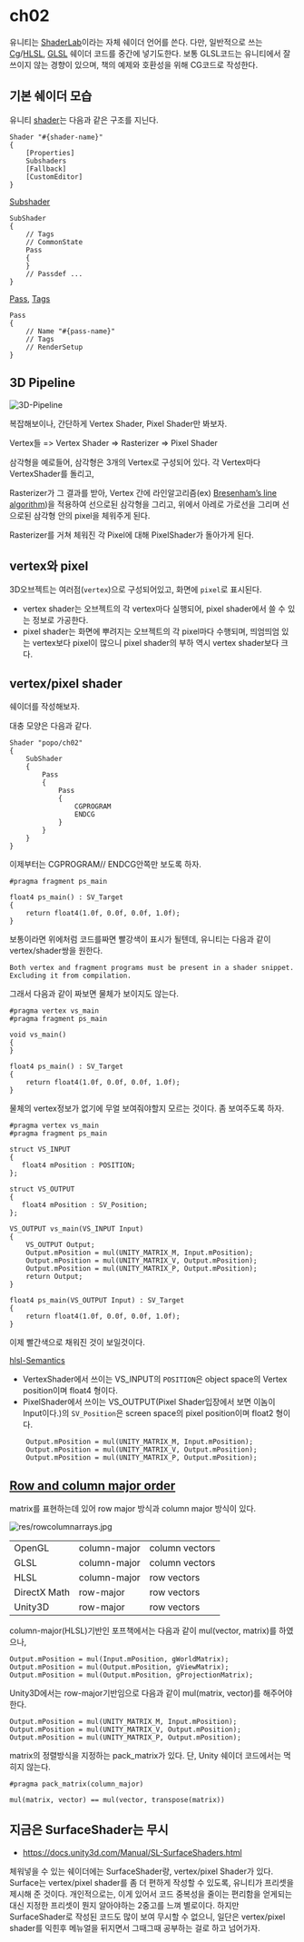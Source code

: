 # ch02

유니티는 [ShaderLab][unity: SL-Shader]이라는 자체 쉐이더 언어를 쓴다.
다만, 일반적으로 쓰는 [Cg]/[HLSL], [GLSL] 쉐이더 코드를 중간에 넣기도한다.
보통 GLSL코드는 유니티에서 잘 쓰이지 않는 경향이 있으며, 책의 예제와 호환성을 위해 CG코드로 작성한다.

## 기본 쉐이더 모습

유니티 [shader][unity: SL-Shader]는 다음과 같은 구조를 지닌다.

``` shader
Shader "#{shader-name}"
{
    [Properties]
    Subshaders
    [Fallback]
    [CustomEditor]
}
```

[Subshader][unity: SL-Subshader]

``` shader
SubShader
{
    // Tags
    // CommonState
    Pass
    {
    }
    // Passdef ...
}
```

[Pass][unity: SL-Pass], [Tags][unity: SL-PassTags]

``` shader
Pass
{
    // Name "#{pass-name}"
    // Tags
    // RenderSetup
}
```

## 3D Pipeline

![3D-Pipeline](https://upload.wikimedia.org/wikipedia/commons/5/54/3D-Pipeline.png)

복잡해보이나, 간단하게 Vertex Shader, Pixel Shader만 봐보자.

Vertex들 => Vertex Shader => Rasterizer => Pixel Shader

삼각형을 예로들어, 삼각형은 3개의 Vertex로 구성되어 있다. 각 Vertex마다 VertexShader를 돌리고,

Rasterizer가 그 결과를 받아, Vertex 간에 라인알고리즘(ex) [Bresenham’s line algorithm](https://en.wikipedia.org/wiki/Bresenham%27s_line_algorithm))을 적용하여 선으로된 삼각형을 그리고, 위에서 아레로 가로선을 그리며 선으로된 삼각형 안의 pixel을 체워주게 된다.

Rasterizer를 거쳐 체워진 각 Pixel에 대해 PixelShader가 돌아가게 된다.

## vertex와 pixel

3D오브젝트는 여러점(`vertex`)으로 구성되어있고, 화면에 `pixel`로 표시된다.

* vertex shader는 오브젝트의 각 vertex마다 실행되어, pixel shader에서 쓸 수 있는 정보로 가공한다.
* pixel shader는 화면에 뿌려지는 오브젝트의 각 pixel마다 수행되며, 띄엄띄엄 있는 vertex보다 pixel이 많으니 pixel shader의 부하 역시 vertex shader보다 크다.

## vertex/pixel shader

쉐이더를 작성해보자.

대충 모양은 다음과 같다.

``` shader
Shader "popo/ch02"
{
    SubShader
    {
        Pass
        {
            Pass
            {
                CGPROGRAM
                ENDCG
            }
        }
    }
}
```

이제부터는 CGPROGRAM// ENDCG안쪽만 보도록 하자.

``` shader
#pragma fragment ps_main

float4 ps_main() : SV_Target
{
    return float4(1.0f, 0.0f, 0.0f, 1.0f);
}
```

보통이라면 위에처럼 코드를짜면 빨강색이 표시가 될텐데, 유니티는 다음과 같이 vertex/shader쌍을 원한다.

``` ref
Both vertex and fragment programs must be present in a shader snippet. Excluding it from compilation.
```

그래서 다음과 같이 짜보면 물체가 보이지도 않는다.

``` cg
#pragma vertex vs_main
#pragma fragment ps_main

void vs_main()
{
}

float4 ps_main() : SV_Target
{
    return float4(1.0f, 0.0f, 0.0f, 1.0f);
}
```

물체의 vertex정보가 없기에 무얼 보여줘야할지 모르는 것이다. 좀 보여주도록 하자.

``` shader
#pragma vertex vs_main
#pragma fragment ps_main

struct VS_INPUT
{
   float4 mPosition : POSITION;
};

struct VS_OUTPUT
{
   float4 mPosition : SV_Position;
};

VS_OUTPUT vs_main(VS_INPUT Input)
{
    VS_OUTPUT Output;
    Output.mPosition = mul(UNITY_MATRIX_M, Input.mPosition);
    Output.mPosition = mul(UNITY_MATRIX_V, Output.mPosition);
    Output.mPosition = mul(UNITY_MATRIX_P, Output.mPosition);
    return Output;
}

float4 ps_main(VS_OUTPUT Input) : SV_Target
{
    return float4(1.0f, 0.0f, 0.0f, 1.0f);
}
```

이제 빨간색으로 채워진 것이 보일것이다.

[hlsl-Semantics](https://msdn.microsoft.com/en-us/library/windows/desktop/bb509647)

* VertexShader에서 쓰이는 VS_INPUT의 `POSITION`은 object space의 Vertex position이며 float4 형이다.
* PixelShader에서 쓰이는 VS_OUTPUT(Pixel Shader입장에서 보면 이놈이 Input이다.)의 `SV_Position`은 screen space의 pixel position이며 float2 형이다.

``` shader
    Output.mPosition = mul(UNITY_MATRIX_M, Input.mPosition);
    Output.mPosition = mul(UNITY_MATRIX_V, Output.mPosition);
    Output.mPosition = mul(UNITY_MATRIX_P, Output.mPosition);
```

## [Row and column major order](https://en.wikipedia.org/wiki/Row-_and_column-major_order)

matrix를 표현하는데 있어 row major 방식과 column major 방식이 있다.

![res/rowcolumnarrays.jpg](res/rowcolumnarrays.jpg)

|             |              |                |
|-------------|--------------|----------------|
|OpenGL       | column-major | column vectors |
|GLSL         | column-major | column vectors |
|HLSL         | column-major | row vectors    |
|DirectX Math | row-major    | row vectors    |
|Unity3D      | row-major    | row vectors    |

column-major(HLSL)기반인 포프책에서는 다음과 같이 mul(vector, matrix)를 하였으나,

``` hlsl
Output.mPosition = mul(Input.mPosition, gWorldMatrix);
Output.mPosition = mul(Output.mPosition, gViewMatrix);
Output.mPosition = mul(Output.mPosition, gProjectionMatrix);
```

Unity3D에서는 row-major기반임으로 다음과 같이 mul(matrix, vector)를 해주어야 한다.

``` hlsl
Output.mPosition = mul(UNITY_MATRIX_M, Input.mPosition);
Output.mPosition = mul(UNITY_MATRIX_V, Output.mPosition);
Output.mPosition = mul(UNITY_MATRIX_P, Output.mPosition);
```

matrix의 정렬방식을 지정하는 pack_matrix가 있다. 단, Unity 쉐이더 코드에서는 먹히지 않는다.

``` hlsl
#pragma pack_matrix(column_major)
```

``` hlsl
mul(matrix, vector) == mul(vector, transpose(matrix))
```

## 지금은 SurfaceShader는 무시

* https://docs.unity3d.com/Manual/SL-SurfaceShaders.html

체워넣을 수 있는 쉐이더에는 SurfaceShader랑, vertex/pixel Shader가 있다. Surface는 vertex/pixel shader를 좀 더 편하게 작성할 수 있도록, 유니티가 프리셋을 제시해 준 것이다. 개인적으로는, 이게 있어서 코드 중복성을 줄이는 편리함을 얻게되는대신 지정한 프리셋이 뭔지 알아야하는 2중고를 느껴 별로이다. 하지만 SurfaceShader로 작성된 코드도 많이 보여 무시할 수 없으니, 일단은 vertex/pixel shader를 익힌후 메뉴얼을 뒤지면서 그때그때 공부하는 걸로 하고 넘어가자.

[unity: SL-Shader]: https://docs.unity3d.com/Manual/SL-Shader.html
[unity: SL-SubShader]: https://docs.unity3d.com/Manual/SL-SubShader.html
[unity: SL-Pass]: https://docs.unity3d.com/Manual/SL-Pass.html
[unity: SL-PassTags]: https://docs.unity3d.com/Manual/SL-PassTags.html
[Cg]: https://en.wikipedia.org/wiki/Cg_(programming_language)
[HLSL]: https://en.wikipedia.org/wiki/High-Level_Shading_Language
[GLSL]: https://en.wikipedia.org/wiki/OpenGL_Shading_Language
